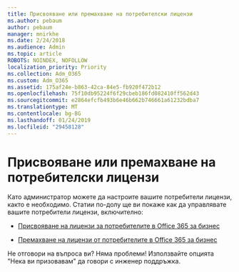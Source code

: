 ```yaml
---
title: Присвояване или премахване на потребителски лицензи
ms.author: pebaum
author: pebaum
manager: mnirkhe
ms.date: 2/24/2018
ms.audience: Admin
ms.topic: article
ROBOTS: NOINDEX, NOFOLLOW
localization_priority: Priority
ms.collection: Adm_O365
ms.custom: Adm_O365
ms.assetid: 175af24e-b863-42ca-84e5-fb920f472b12
ms.openlocfilehash: 75f10db95224f6f29cbeb186fd082410ff562d43
ms.sourcegitcommit: e2864efcfb493b6e46b662b746661a61232bdba7
ms.translationtype: MT
ms.contentlocale: bg-BG
ms.lasthandoff: 01/24/2019
ms.locfileid: "29458128"
---
```

# <a name="assign-or-remove-users-licenses"></a>Присвояване или премахване на потребителски лицензи

Като администратор можете да настроите вашите потребители лицензи, както е необходимо. Статии по-долу ще ви покаже как да управлявате вашите потребители лицензи, включително:
  
- [Присвояване на лицензи за потребителите в Office 365 за бизнес](https://support.office.com/en-us/article/997596b5-4173-4627-b915-36abac6786dc)
    
- [Премахване на лицензи от потребителите в Office 365 за бизнес](https://support.office.com/article/9b497c85-d0a4-4735-80fa-d3565bc05bd1)
    
Не отговори на въпроса ви? Няма проблеми! Използвайте опцията "Нека ви призовавам" да говори с инженер поддръжка.
  

